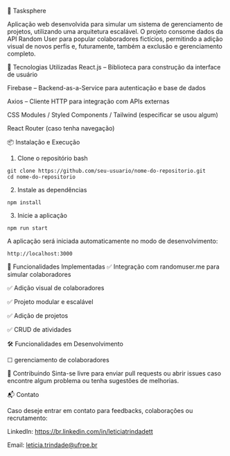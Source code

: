 👥 Tasksphere

Aplicação web desenvolvida para simular um sistema de gerenciamento de projetos, utilizando uma arquitetura escalável. O projeto consome dados da API Random User para popular colaboradores fictícios, permitindo a adição visual de novos perfis e, futuramente, também a exclusão e gerenciamento completo.

🚀 Tecnologias Utilizadas
React.js – Biblioteca para construção da interface de usuário

Firebase – Backend-as-a-Service para autenticação e base de dados

Axios – Cliente HTTP para integração com APIs externas

CSS Modules / Styled Components / Tailwind (especificar se usou algum)

React Router (caso tenha navegação)

📦 Instalação e Execução
1. Clone o repositório
bash
```
git clone https://github.com/seu-usuario/nome-do-repositorio.git
cd nome-do-repositorio
```
2. Instale as dependências
```
npm install
```
3. Inicie a aplicação
```
npm run start
```

A aplicação será iniciada automaticamente no modo de desenvolvimento:
```
http://localhost:3000
```

🔧 Funcionalidades Implementadas
✅ Integração com randomuser.me para simular colaboradores

✅ Adição visual de colaboradores

✅ Projeto modular e escalável

✅ Adição de projetos

✅ CRUD de atividades

🛠️ Funcionalidades em Desenvolvimento

 &#x2610; gerenciamento de colaboradores

🤝 Contribuindo
Sinta-se livre para enviar pull requests ou abrir issues caso encontre algum problema ou tenha sugestões de melhorias.

📬 Contato

Caso deseje entrar em contato para feedbacks, colaborações ou recrutamento:

LinkedIn: https://br.linkedin.com/in/leticiatrindadett

Email: leticia.trindade@ufrpe.br
